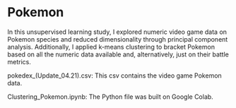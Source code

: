 # Pokemon
In this unsupervised learning study, I explored numeric video game data on Pokemon species and reduced dimensionality through principal component analysis. Additionally, I applied k-means clustering to bracket Pokemon based on all the numeric data available and, alternatively, just on their battle metrics.

pokedex_(Update_04.21).csv: This csv contains the video game Pokemon data.

Clustering_Pokemon.ipynb: The Python file was built on Google Colab.
